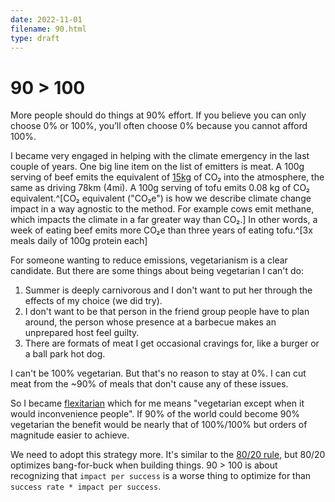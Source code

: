 ```yaml
---
date: 2022-11-01
filename: 90.html
type: draft
---
```


# 90 > 100

More people should do things at 90% effort. If you believe you can only choose 0% or 100%, you’ll often choose 0% because you cannot afford 100%.

I became very engaged in helping with the climate emergency in the last couple of years. One big line item on the list of emitters is meat. A 100g serving of beef emits the equivalent of [15kg](https://www.co2everything.com/co2e-of/beef) of CO₂ into the atmosphere, the same as driving 78km (4mi). A 100g serving of tofu emits 0.08 kg of CO₂ equivalent.^[CO₂ equivalent ("CO₂e") is how we describe climate change impact in a way agnostic to the method. For example cows emit methane, which impacts the climate in a far greater way than CO₂.] In other words, a week of eating beef emits more CO₂e than three years of eating tofu.^[3x meals daily of 100g protein each]

For someone wanting to reduce emissions, vegetarianism is a clear candidate. But there are some things about being vegetarian I can't do:

1. Summer is deeply carnivorous and I don't want to put her through the effects of my choice (we did try).
2. I don't want to be that person in the friend group people have to plan around, the person whose presence at a barbecue makes an unprepared host feel guilty.
3. There are formats of meat I get occasional cravings for, like a burger or a ball park hot dog.

I can't be 100% vegetarian. But that's no reason to stay at 0%. I can cut meat from the ~90% of meals that don't cause any of these issues.

So I became [flexitarian](https://en.wikipedia.org/Flexitarianism) which for me means "vegetarian except when it would inconvenience people". If 90% of the world could become 90% vegetarian the benefit would be nearly that of 100%/100% but orders of magnitude easier to achieve.

We need to adopt this strategy more. It's similar to the [80/20 rule](https://en.wikipedia.org/80-20_rule), but 80/20 optimizes bang-for-buck when building things. 90 > 100 is about recognizing that `impact per success` is a worse thing to optimize for than `success rate * impact per success`.